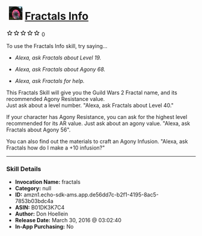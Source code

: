 # &nbsp;<img src="skill_icon" alt="Fractals Info icon" width="36"> [Fractals Info](http://alexa.amazon.com/#skills/amzn1.echo-sdk-ams.app.de56dd7c-b2f1-4195-8ac5-7853b03bdc4a)
![0 stars](../../images/ic_star_border_black_18dp_1x.png)![0 stars](../../images/ic_star_border_black_18dp_1x.png)![0 stars](../../images/ic_star_border_black_18dp_1x.png)![0 stars](../../images/ic_star_border_black_18dp_1x.png)![0 stars](../../images/ic_star_border_black_18dp_1x.png) 0

To use the Fractals Info skill, try saying...

* *Alexa, ask Fractals about Level 19.*

* *Alexa, ask Fractals about Agony 68.*

* *Alexa, ask Fractals for help.*

This Fractals Skill will give you the Guild Wars 2 Fractal name, and its recommended Agony Resistance value.  
Just ask about a level number.  "Alexa, ask Fractals about Level 40."

If your character has Agony Resistance, you can ask for the highest level recommended for its AR value.
Just ask about an agony value. "Alexa, ask Fractals about Agony 56".

You can also find out the materials to craft an Agony Infusion.  "Alexa, ask Fractals how do I make a +10 infusion?"

***

### Skill Details

* **Invocation Name:** fractals
* **Category:** null
* **ID:** amzn1.echo-sdk-ams.app.de56dd7c-b2f1-4195-8ac5-7853b03bdc4a
* **ASIN:** B01DK3K7C4
* **Author:** Don Hoellein
* **Release Date:** March 30, 2016 @ 03:02:40
* **In-App Purchasing:** No
